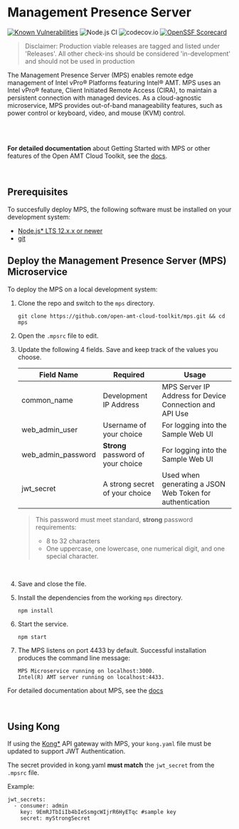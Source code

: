 # Management Presence Server

[![Known Vulnerabilities](https://snyk.io/test/github/open-amt-cloud-toolkit/mps/badge.svg?targetFile=package.json)](https://snyk.io/test/github/open-amt-cloud-toolkit/mps?targetFile=package.json) ![Node.js CI](https://github.com/open-amt-cloud-toolkit/mps/workflows/Node.js%20CI/badge.svg) ![codecov.io](https://codecov.io/github/open-amt-cloud-toolkit/mps/coverage.svg?branch=main) [![OpenSSF Scorecard](https://api.securityscorecards.dev/projects/github.com/open-amt-cloud-toolkit/mps/badge)](https://api.securityscorecards.dev/projects/github.com/open-amt-cloud-toolkit/mps)

> Disclaimer: Production viable releases are tagged and listed under 'Releases'.  All other check-ins should be considered 'in-development' and should not be used in production

The Management Presence Server (MPS) enables remote edge management of Intel vPro® Platforms featuring Intel® AMT.  MPS uses an Intel vPro® feature, Client Initiated Remote Access (CIRA), to maintain a persistent connection with managed devices. As a cloud-agnostic microservice, MPS provides out-of-band manageability features, such as power control or keyboard, video, and mouse (KVM) control.

<br><br>

**For detailed documentation** about Getting Started with MPS or other features of the Open AMT Cloud Toolkit, see the [docs](https://open-amt-cloud-toolkit.github.io/docs).

<br>

## Prerequisites

To succesfully deploy MPS, the following software must be installed on your development system:

- [Node.js* LTS 12.x.x or newer](https://nodejs.org/en/)
- [git](https://git-scm.com/downloads)


## Deploy the Management Presence Server (MPS) Microservice

To deploy the MPS on a local development system: 

1. Clone the repo and switch to the `mps` directory.
    ```
    git clone https://github.com/open-amt-cloud-toolkit/mps.git && cd mps
    ```

2. Open the `.mpsrc` file to edit.

3. Update the following 4 fields. Save and keep track of the values you choose.

    | Field Name | Required | Usage |
    | ------------------ | ---------------------------------- | ------------ |
    | common_name        | Development IP Address             | MPS Server IP Address for Device Connection and API Use |
    | web_admin_user     | Username of your choice            | For logging into the Sample Web UI |
    | web_admin_password | **Strong** password of your choice | For logging into the Sample Web UI |
    | jwt_secret         | A strong secret of your choice     | Used when generating a JSON Web Token for authentication |

    >This password must meet standard, **strong** password requirements:
    > - 8 to 32 characters
    > - One uppercase, one lowercase, one numerical digit, and one special character.

<br>

4. Save and close the file.

5. Install the dependencies from the working `mps` directory.
    ```
    npm install
    ```

6. Start the service.
    ```
    npm start
    ```

7. The MPS listens on port 4433 by default. Successful installation produces the command line message:
    
    ```
    MPS Microservice running on localhost:3000.
    Intel(R) AMT server running on localhost:4433.
    ```

For detailed documentation about MPS, see the [docs](https://open-amt-cloud-toolkit.github.io/docs)

<br>
    
## Using Kong

If using the [Kong*](https://konghq.com/kong/) API gateway with MPS, your `kong.yaml` file must be updated to support JWT Authentication.

The secret provided in kong.yaml **must match** the `jwt_secret` from the `.mpsrc` file.

Example:
```
jwt_secrets:
  - consumer: admin
    key: 9EmRJTbIiIb4bIeSsmgcWIjrR6HyETqc #sample key
    secret: myStrongSecret
```

